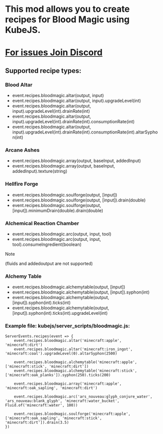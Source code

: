 
# This mod allows you to create recipes for Blood Magic using KubeJS.

# [For issues Join Discord](https://discord.gg/u6SpUpfMzy)

## Supported recipe types:
### **Blood Altar**
- event.recipes.bloodmagic.altar(output, input)
- event.recipes.bloodmagic.altar(output, input).upgradeLevel(int)
- event.recipes.bloodmagic.altar(output, input).upgradeLevel(int).drainRate(int)
- event.recipes.bloodmagic.altar(output, input).upgradeLevel(int).drainRate(int).consumptionRate(int)
- event.recipes.bloodmagic.altar(output, input).upgradeLevel(int).drainRate(int).consumptionRate(int).altarSyphon(int)

### Arcane Ashes
- event.recipes.bloodmagic.array(output, baseInput, addedInput)
- event.recipes.bloodmagic.array(output, baseInput, addedInput).texture(string)
 
### Hellfire Forge
- event.recipes.bloodmagic.soulforge(output, [input])
- event.recipes.bloodmagic.soulforge(output, [input]).drain(double)
- event.recipes.bloodmagic.soulforge(output, [input]).minimumDrain(double).drain(double)

### Alchemical Reaction Chamber
- event.recipes.bloodmagic.arc(output, input, tool)
- event.recipes.bloodmagic.arc(output, input, tool).consumeIngredient(boolean)
> [!NOTE]
> (fluids and addedoutput are not supported)

### Alchemy Table
- event.recipes.bloodmagic.alchemytable(output, [input])
- event.recipes.bloodmagic.alchemytable(output, [input]).syphon(int)
- event.recipes.bloodmagic.alchemytable(output, [input]).syphon(int).ticks(int)
- event.recipes.bloodmagic.alchemytable(output, [input]).syphon(int).ticks(int).upgradeLevel(int)
 
### Example file: kubejs/server_scripts/bloodmagic.js:
```
ServerEvents.recipes(event => {
    event.recipes.bloodmagic.altar('minecraft:apple', 'minecraft:dirt')
    event.recipes.bloodmagic.altar('minecraft:iron_ingot', 'minecraft:coal').upgradeLevel(0).altarSyphon(2500)
 
    event.recipes.bloodmagic.alchemytable('minecraft:apple', ['minecraft:stick', 'minecraft:dirt'])
    event.recipes.bloodmagic.alchemytable('minecraft:stick', ['minecraft:oak_planks']).syphon(250).ticks(200)
 
    event.recipes.bloodmagic.array('minecraft:apple', 'minecraft:oak_sapling', 'minecraft:dirt')
   
    event.recipes.bloodmagic.arc('ars_nouveau:glyph_conjure_water', 'ars_nouveau:blank_glyph', 'minecraft:water_bucket', Fluid.of('minecraft:water', 100))
 
    event.recipes.bloodmagic.soulforge('minecraft:apple', ['minecraft:oak_sapling', 'minecraft:stick', 'minecraft:dirt']).drain(3.5)
})
```
